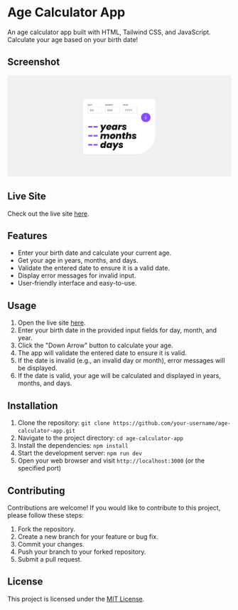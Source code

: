 # Age Calculator App

An age calculator app built with HTML, Tailwind CSS, and JavaScript. Calculate your age based on your birth date!

## Screenshot

![App Interface](./screenshots/ss-desktop.png)

## Live Site

Check out the live site [here](https://age-calculat0r-4pp.netlify.app/).

## Features

- Enter your birth date and calculate your current age.
- Get your age in years, months, and days.
- Validate the entered date to ensure it is a valid date.
- Display error messages for invalid input.
- User-friendly interface and easy-to-use.

## Usage

1. Open the live site [here](https://age-calculat0r-4pp.netlify.app/).
2. Enter your birth date in the provided input fields for day, month, and year.
3. Click the "Down Arrow" button to calculate your age.
4. The app will validate the entered date to ensure it is valid.
5. If the date is invalid (e.g., an invalid day or month), error messages will be displayed.
6. If the date is valid, your age will be calculated and displayed in years, months, and days.

## Installation

1. Clone the repository: `git clone https://github.com/your-username/age-calculator-app.git`
2. Navigate to the project directory: `cd age-calculator-app`
3. Install the dependencies: `npm install`
4. Start the development server: `npm run dev`
5. Open your web browser and visit `http://localhost:3000` (or the specified port)

## Contributing

Contributions are welcome! If you would like to contribute to this project, please follow these steps:

1. Fork the repository.
2. Create a new branch for your feature or bug fix.
3. Commit your changes.
4. Push your branch to your forked repository.
5. Submit a pull request.

## License

This project is licensed under the [MIT License](LICENSE).
